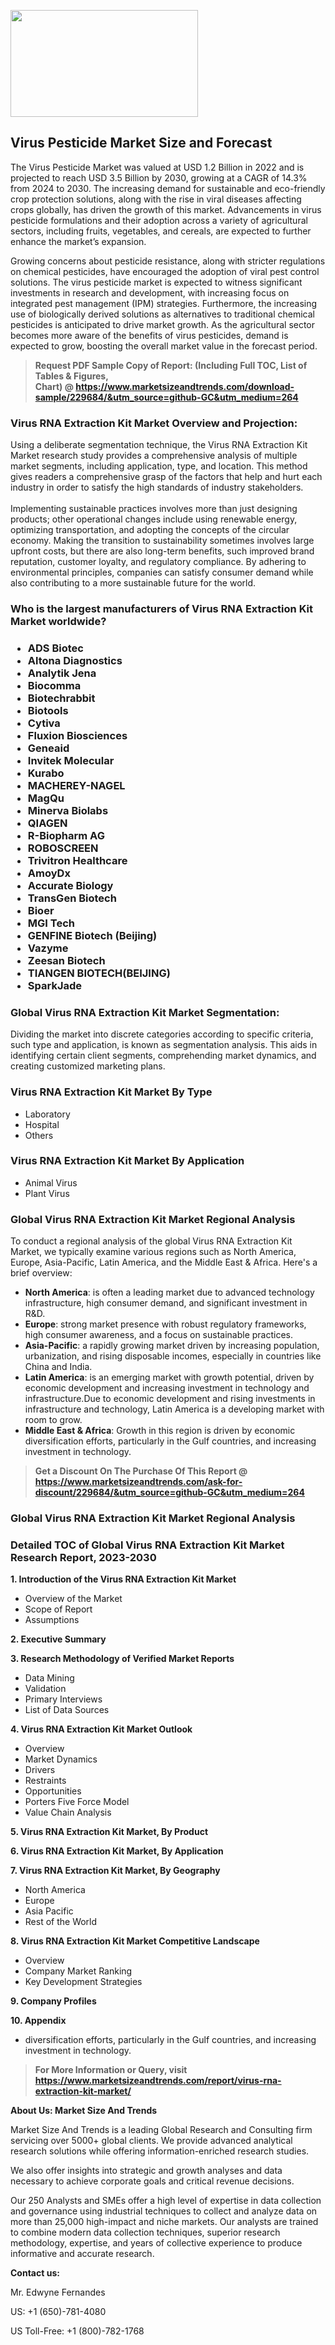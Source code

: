 <p><img class="alignnone size-medium wp-image-20088" src="https://ffe5etoiles.com/wp-content/uploads/2024/12/MST1-300x171.png" alt="" width="300" height="171" /></p><h2>Virus Pesticide Market Size and Forecast</h2><p>The Virus Pesticide Market was valued at USD 1.2 Billion in 2022 and is projected to reach USD 3.5 Billion by 2030, growing at a CAGR of 14.3% from 2024 to 2030. The increasing demand for sustainable and eco-friendly crop protection solutions, along with the rise in viral diseases affecting crops globally, has driven the growth of this market. Advancements in virus pesticide formulations and their adoption across a variety of agricultural sectors, including fruits, vegetables, and cereals, are expected to further enhance the market’s expansion.</p><p>Growing concerns about pesticide resistance, along with stricter regulations on chemical pesticides, have encouraged the adoption of viral pest control solutions. The virus pesticide market is expected to witness significant investments in research and development, with increasing focus on integrated pest management (IPM) strategies. Furthermore, the increasing use of biologically derived solutions as alternatives to traditional chemical pesticides is anticipated to drive market growth. As the agricultural sector becomes more aware of the benefits of virus pesticides, demand is expected to grow, boosting the overall market value in the forecast period.</p></p><blockquote id="" class=""><strong>Request PDF Sample Copy of Report: (Including Full TOC, List of Tables &amp; Figures, Chart)&nbsp;@&nbsp;<strong><a href="https://www.marketsizeandtrends.com/download-sample/229684/&utm_source=github-GC&utm_medium=264" target="_blank">https://www.marketsizeandtrends.com/download-sample/229684/&utm_source=github-GC&utm_medium=264</a></strong></strong></blockquote><h3 id="" class="">Virus RNA Extraction Kit Market&nbsp;Overview and Projection:</h3><p id="" class="">Using a deliberate segmentation technique, the Virus RNA Extraction Kit Market research study provides a comprehensive analysis of multiple market segments, including application, type, and location. This method gives readers a comprehensive grasp of the factors that help and hurt each industry in order to satisfy the high standards of industry stakeholders. <br /> <br />Implementing sustainable practices involves more than just designing products; other operational changes include using renewable energy, optimizing transportation, and adopting the concepts of the circular economy. Making the transition to sustainability sometimes involves large upfront costs, but there are also long-term benefits, such improved brand reputation, customer loyalty, and regulatory compliance. By adhering to environmental principles, companies can satisfy consumer demand while also contributing to a more sustainable future for the world.</p><h3 id="" class="">Who is the largest manufacturers of&nbsp;Virus RNA Extraction Kit Market worldwide?</h3><h3 class=""><p><ul><li>ADS Biotec </li><li> Altona Diagnostics </li><li> Analytik Jena </li><li> Biocomma </li><li> Biotechrabbit </li><li> Biotools </li><li> Cytiva </li><li> Fluxion Biosciences </li><li> Geneaid </li><li> Invitek Molecular </li><li> Kurabo </li><li> MACHEREY-NAGEL </li><li> MagQu </li><li> Minerva Biolabs </li><li> QIAGEN </li><li> R-Biopharm AG </li><li> ROBOSCREEN </li><li> Trivitron Healthcare </li><li> AmoyDx </li><li> Accurate Biology </li><li> TransGen Biotech </li><li> Bioer </li><li> MGI Tech </li><li> GENFINE Biotech (Beijing) </li><li> Vazyme </li><li> Zeesan Biotech </li><li> TIANGEN BIOTECH(BEIJING) </li><li> SparkJade</li></ul></p></h3><h3 id="" class="">Global&nbsp;Virus RNA Extraction Kit Market Segmentation:</h3><p id="" class="">Dividing the market into discrete categories according to specific criteria, such type and application, is known as segmentation analysis. This aids in identifying certain client segments, comprehending market dynamics, and creating customized marketing plans.</p><h3 id="" class="">Virus RNA Extraction Kit Market&nbsp;By Type</h3><p><p><ul><li>Laboratory</li><li> Hospital</li><li> Others</p></li></ul></p></p><h3 id="" class="">Virus RNA Extraction Kit Market&nbsp;By Application</h3><p class=""><p><ul><li>Animal Virus</li><li> Plant Virus</li></ul></p></p><h3 id="" class="">Global Virus RNA Extraction Kit Market Regional Analysis</h3><p id="" class="">To conduct a regional analysis of the global Virus RNA Extraction Kit Market, we typically examine various regions such as North America, Europe, Asia-Pacific, Latin America, and the Middle East &amp; Africa. Here's a brief overview:</p><ul><li><strong>North America</strong>: is often a leading market due to advanced technology infrastructure, high consumer demand, and significant investment in R&amp;D.</li><li><strong>Europe</strong>: strong market presence with robust regulatory frameworks, high consumer awareness, and a focus on sustainable practices.</li><li><strong>Asia-Pacific</strong>: a rapidly growing market driven by increasing population, urbanization, and rising disposable incomes, especially in countries like China and India.</li><li><strong>Latin America</strong>: is an emerging market with growth potential, driven by economic development and increasing investment in technology and infrastructure.Due to economic development and rising investments in infrastructure and technology, Latin America is a developing market with room to grow.</li><li><strong>Middle East &amp; Africa</strong>: Growth in this region is driven by economic diversification efforts, particularly in the Gulf countries, and increasing investment in technology.</li></ul><blockquote id="" class=""><strong>Get a Discount On The Purchase Of This Report @ <strong><a href="https://www.marketsizeandtrends.com/ask-for-discount/229684/&utm_source=github-GC&utm_medium=264" target="_blank">https://www.marketsizeandtrends.com/ask-for-discount/229684/&utm_source=github-GC&utm_medium=264</a></strong></strong></blockquote><h3 id="" class="">Global Virus RNA Extraction Kit Market Regional Analysis</h3><h3 id="" class="">Detailed TOC of Global Virus RNA Extraction Kit Market Research Report, 2023-2030</h3><p id="" class=""><strong>1. Introduction of the Virus RNA Extraction Kit Market</strong></p><ul><li>Overview of the Market</li><li>Scope of Report</li><li>Assumptions</li></ul><p id="" class=""><strong>2. Executive Summary</strong></p><p id="" class=""><strong>3. Research Methodology of Verified Market Reports</strong></p><ul><li>Data Mining</li><li>Validation</li><li>Primary Interviews</li><li>List of Data Sources</li></ul><p id="" class=""><strong>4. Virus RNA Extraction Kit Market Outlook</strong></p><ul><li>Overview</li><li>Market Dynamics</li><li>Drivers</li><li>Restraints</li><li>Opportunities</li><li>Porters Five Force Model</li><li>Value Chain Analysis</li></ul><p id="" class=""><strong>5. Virus RNA Extraction Kit Market, By Product</strong></p><p id="" class=""><strong>6. Virus RNA Extraction Kit Market, By Application</strong></p><p id="" class=""><strong>7. Virus RNA Extraction Kit Market, By Geography</strong></p><ul><li>North America</li><li>Europe</li><li>Asia Pacific</li><li>Rest of the World</li></ul><p id="" class=""><strong>8. Virus RNA Extraction Kit Market Competitive Landscape</strong></p><ul><li>Overview</li><li>Company Market Ranking</li><li>Key Development Strategies</li></ul><p id="" class=""><strong>9. Company Profiles</strong></p><p id="" class=""><strong>10. Appendix</strong></p><ul><li>diversification efforts, particularly in the Gulf countries, and increasing investment in technology.</li></ul><blockquote id="" class=""><strong>For More Information or Query, visit <strong><strong><a href="https://www.marketsizeandtrends.com/report/virus-rna-extraction-kit-market/" target="_blank">https://www.marketsizeandtrends.com/report/virus-rna-extraction-kit-market/</a></strong></strong></strong></blockquote><p id="" class=""><strong>About Us: Market Size And Trends</strong></p><p id="" class="">Market Size And Trends is a leading Global Research and Consulting firm servicing over 5000+ global clients. We provide advanced analytical research solutions while offering information-enriched research studies.</p><p id="" class="">We also offer insights into strategic and growth analyses and data necessary to achieve corporate goals and critical revenue decisions.</p><p id="" class="">Our 250 Analysts and SMEs offer a high level of expertise in data collection and governance using industrial techniques to collect and analyze data on more than 25,000 high-impact and niche markets. Our analysts are trained to combine modern data collection techniques, superior research methodology, expertise, and years of collective experience to produce informative and accurate research.</p><p id="" class=""><strong>Contact us:</strong></p><p id="" class="">Mr. Edwyne Fernandes</p><p id="" class="">US: +1 (650)-781-4080</p><p id="" class="">US Toll-Free: +1 (800)-782-1768</p>
